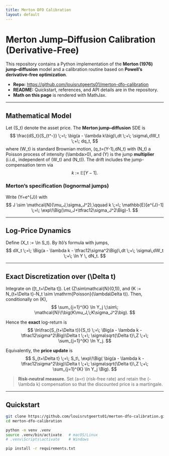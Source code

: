 ```yaml
---
title: Merton DFO Calibration
layout: default
---
```


# Merton Jump–Diffusion Calibration (Derivative-Free)

This repository contains a Python implementation of the **Merton (1976) jump–diffusion** model and a calibration routine based on **Powell’s derivative-free optimization**.

- **Repo:** <https://github.com/louisrutgeerts01/merton-dfo-calibration>  
- **README:** Quickstart, references, and API details are in the repository.  
- **Math on this page** is rendered with MathJax.

<!-- Load MathJax -->
<script type="text/javascript" async
  src="https://cdnjs.cloudflare.com/ajax/libs/mathjax/2.7.7/MathJax.js?config=TeX-MML-AM_CHTML">
</script>

---

## Mathematical Model

Let \(S_t\) denote the asset price. The **Merton jump–diffusion** SDE is
$$
\frac{dS_t}{S_{t^-}}
\;=\;
\big(a - \lambda k\big)\,dt \;+\; \sigma\,dW_t \;+\; dq_t,
$$
where \(W_t\) is standard Brownian motion, \(q_t=(Y-1)\,dN_t\) with \(N_t\) a Poisson process of intensity \(\lambda>0\), and \(Y\) is the jump **multiplier** (i.i.d., independent of \(W_t\) and \(N_t\)). The drift includes the jump-compensation term via
$$
k \;:=\; \mathbb{E}[Y-1].
$$

### Merton’s specification (lognormal jumps)
Write \(Y=e^{J}\) with
$$
J \sim \mathcal{N}(\mu_J,\sigma_J^2),\qquad
k \;=\; \mathbb{E}[e^{J}-1] \;=\; \exp\!\Big(\mu_J+\tfrac12\sigma_J^2\Big)-1.
$$

---

## Log-Price Dynamics

Define \(X_t := \ln S_t\). By Itô’s formula with jumps,
$$
dX_t
\;=\;
\Big(a - \lambda k - \tfrac12\sigma^2\Big)\,dt
\;+\; \sigma\,dW_t
\;+\; \ln Y \, dN_t.
$$

---

## Exact Discretization over \(\Delta t\)

Integrate on \([t,\,t+\Delta t]\). Let \(Z\sim\mathcal{N}(0,1)\), and
\(K := N_{t+\Delta t}-N_t \sim \mathrm{Poisson}(\lambda\Delta t)\). Then, conditionally on \(K\),
$$
\sum_{j=1}^{K} \ln Y_j \;\sim\; \mathcal{N}\!\big(K\mu_J,\;K\sigma_J^2\big).
$$

Hence the **exact** log-return is
$$
\ln\frac{S_{t+\Delta t}}{S_t}
\;=\;
\Big(a - \lambda k - \tfrac12\sigma^2\Big)\Delta t
\;+\; \sigma\sqrt{\Delta t}\,Z
\;+\; \sum_{j=1}^{K} \ln Y_j.
$$

Equivalently, the **price update** is
$$
S_{t+\Delta t}
\;=\;
S_t\,
\exp\!\Big(
\big(a - \lambda k - \tfrac12\sigma^2\big)\Delta t
\;+\; \sigma\sqrt{\Delta t}\,Z
\;+\; \sum_{j=1}^{K} \ln Y_j
\Big).
$$

> **Risk-neutral measure.** Set \(a=r\) (risk-free rate) and retain the \(-\lambda k\) compensation so that the discounted price is a martingale.

---

## Quickstart

```bash
git clone https://github.com/louisrutgeerts01/merton-dfo-calibration.git
cd merton-dfo-calibration

python -m venv .venv
source .venv/bin/activate   # macOS/Linux
# .venv\Scripts\activate    # Windows

pip install -r requirements.txt
